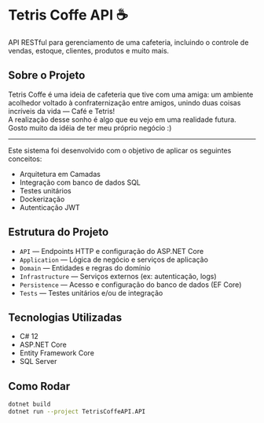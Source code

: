 # Tetris Coffe API ☕

API RESTful para gerenciamento de uma cafeteria, incluindo o controle de vendas, estoque, clientes, produtos e muito mais.

## Sobre o Projeto

Tetris Coffe é uma ideia de cafeteria que tive com uma amiga: um ambiente acolhedor voltado à confraternização entre amigos, unindo duas coisas incríveis da vida — Café e Tetris!  
A realização desse sonho é algo que eu vejo em uma realidade futura. Gosto muito da idéia de ter meu próprio negócio :)

---

Este sistema foi desenvolvido com o objetivo de aplicar os seguintes conceitos:

- Arquitetura em Camadas
- Integração com banco de dados SQL
- Testes unitários
- Dockerização
- Autenticação JWT

## Estrutura do Projeto

- `API` — Endpoints HTTP e configuração do ASP.NET Core
- `Application` — Lógica de negócio e serviços de aplicação
- `Domain` — Entidades e regras do domínio
- `Infrastructure` — Serviços externos (ex: autenticação, logs)
- `Persistence` — Acesso e configuração do banco de dados (EF Core)
- `Tests` — Testes unitários e/ou de integração

## Tecnologias Utilizadas

- C# 12
- ASP.NET Core
- Entity Framework Core
- SQL Server

## Como Rodar

```bash
dotnet build
dotnet run --project TetrisCoffeAPI.API
```

